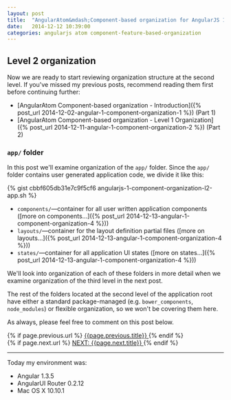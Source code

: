 ```yaml
---
layout: post
title:  "AngularAtom&mdash;Component-based organization for AngularJS 1.x apps (Part&nbsp;3)"
date:   2014-12-12 10:39:00
categories: angularjs atom component-feature-based-organization
---
```


## Level 2 organization

Now we are ready to start reviewing organization structure at the second level.
If you've missed my previous posts,
recommend reading them first before continuing further:

* [AngularAtom Component-based organization - Introduction]({% post_url 2014-12-02-angular-1-component-organization-1 %}) (Part 1)
* [AngularAtom Component-based organization - Level 1 Organization]({% post_url 2014-12-11-angular-1-component-organization-2 %}) (Part 2)

### `app/` folder

In this post we'll examine organization of the `app/` folder.
Since the `app/` folder contains user generated application code, we divide it
like this:

<!--more-->

{% gist cbbf605db31e7c9f5cf6 angularjs-1-component-organization-l2-app.sh %}

* `components/`&mdash;container for all user written application components ([more on components...]({% post_url 2014-12-13-angular-1-component-organization-4 %}))
* `layouts/`&mdash;container for the layout definition partial files ([more on layouts...]({% post_url 2014-12-13-angular-1-component-organization-4 %}))
* `states/`&mdash;container for all application UI states ([more on states...]({% post_url 2014-12-13-angular-1-component-organization-4 %}))

We'll look into organization of each of these folders in more detail when we
examine organization of the third level in the next post.

The rest of the folders located at the second level of the application root
have either a standard package-managed (e.g. `bower_components`, `node_modules`)
or flexible organization, so we won't be covering them here.

As always, please feel free to comment on this post below.

<div id="post-navigation" >
  <div class="previous">
    {% if page.previous.url %}
    <a href="{{page.previous.url}}" title="Previous post: {{page.next.title}}">
    <i class="fa fa-lg fa-arrow-circle-left"></i>
    {{page.previous.title}}
    </a>
    {% endif %}
  </div>
  <div class="next">
    {% if page.next.url %}
    <a href="{{page.next.url}}" title="Next post:
    {{page.next.title}}">NEXT: {{page.next.title}} <i class="fa fa-2x fa-arrow-circle-right"></i></a>
    {% endif %}
  </div>
</div>

___

Today my environment was:

- Angular 1.3.5
- AngularUI Router 0.2.12
- Mac OS X 10.10.1
